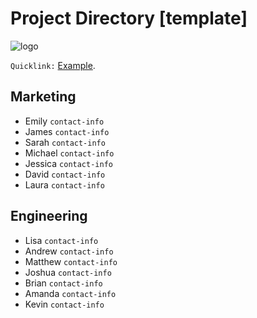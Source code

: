# Project Directory [template]

![logo](/img/small-banner.jpg)

`Quicklink:` [Example](http://example.com).

## Marketing

* Emily `contact-info`
* James `contact-info`
* Sarah `contact-info`
* Michael `contact-info`
* Jessica `contact-info`
* David `contact-info`
* Laura `contact-info`

## Engineering

* Lisa `contact-info`
* Andrew `contact-info`
* Matthew `contact-info`
* Joshua `contact-info`
* Brian `contact-info`
* Amanda `contact-info`
* Kevin `contact-info`
